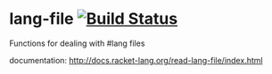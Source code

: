 lang-file [![Build Status](https://travis-ci.org/AlexKnauth/lang-file.png?branch=master)](https://travis-ci.org/AlexKnauth/lang-file)
===
Functions for dealing with #lang files

documentation: http://docs.racket-lang.org/read-lang-file/index.html

